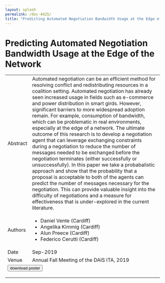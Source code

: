```yaml
---
layout: splash
permalink: /doc-4425/
title: "Predicting Automated Negotiation Bandwidth Usage at the Edge of the Network"
---
```


# Predicting Automated Negotiation Bandwidth Usage at the Edge of the Network

<table>
    <tbody>
    <tr>
        <td>Abstract</td>
        <td>Automated negotiation can be an efficient method for resolving conflict and redistributing resources in a coalition setting. Automated negotiation has already seen increased usage in fields such as e-commerce and power distribution in smart girds. However, significant barriers to more widespread adoption remain. For example, consumption of bandwidth, which can be problematic in real environments, especially at the edge of a network. The ultimate outcome of this research is to develop a negotiation agent that can leverage exchanging constraints during a negotiation to reduce the number of messages needed to be exchanged before the negotiation terminates (either successfully or unsuccessfully). In this paper we take a probabalistic approach and show that the probability that a proposal is acceptable to both of the agents can predict the number of messages necessary for the negotiation. This can provide valuable insight into the difficulty of negotiations and a measure for effectiveness that is under-explored in the current literature.</td>
    </tr>
    <tr>
        <td>Authors</td>
        <td>
            <ul>
                <li>Daniel Vente (Cardiff)</li>
                <li>Angelika Kimmig (Cardiff)</li>
                <li>Alun Preece (Cardiff)</li>
                <li>Federico Cerutti (Cardiff)</li>
            </ul>
        </td>
    </tr>
    <tr>
        <td>Date</td>
        <td>Sep-2019</td>
    </tr>
    <tr>
        <td>Venue</td>
        <td>Annual Fall Meeting of the DAIS ITA, 2019</td>
    </tr>
        <tr>
            <td colspan="2">
                <form method="get" action="https://dais-ita.org/sites/default/files/3922_poster.pdf">
                    <button type="submit">download poster</button>
                </form>
            </td>
        </tr>
    </tbody>
</table>

